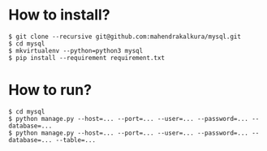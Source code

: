 How to install?
===============

```
$ git clone --recursive git@github.com:mahendrakalkura/mysql.git
$ cd mysql
$ mkvirtualenv --python=python3 mysql
$ pip install --requirement requirement.txt
```

How to run?
===========

```
$ cd mysql
$ python manage.py --host=... --port=... --user=... --password=... --database=...
$ python manage.py --host=... --port=... --user=... --password=... --database=... --table=...
```
